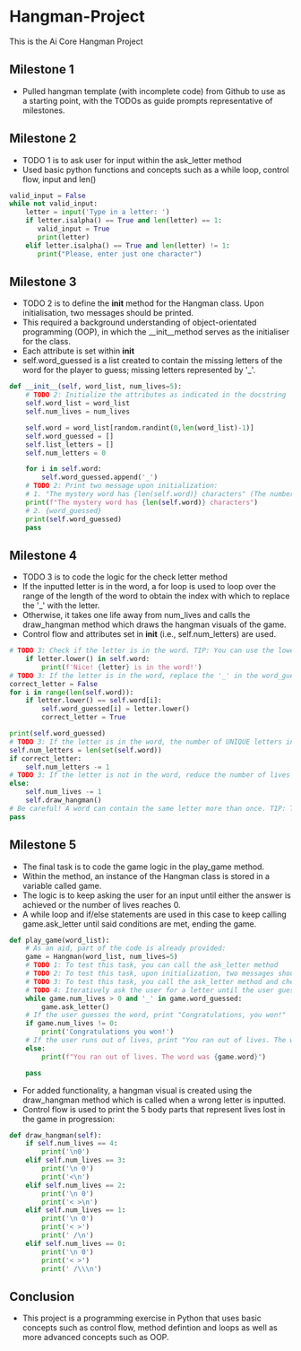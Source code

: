 # Hangman-Project
This is the Ai Core Hangman Project

## Milestone 1
- Pulled hangman template (with incomplete code) from Github to use as a starting point, with the TODOs as guide prompts representative of milestones. 

## Milestone 2
- TODO 1 is to ask user for input within the ask_letter method
- Used basic python functions and concepts such as a while loop, control flow, input and len()
```python
valid_input = False
while not valid_input:
    letter = input('Type in a letter: ') 
    if letter.isalpha() == True and len(letter) == 1:
       valid_input = True
       print(letter)
    elif letter.isalpha() == True and len(letter) != 1:
       print("Please, enter just one character")
```


## Milestone 3
- TODO 2 is to define the __init__ method for the Hangman class. Upon initialisation, two messages should be printed.  
- This required a background understanding of object-orientated programming (OOP), in which the __init__method serves as the initialiser for the class.
- Each attribute is set within __init__
- self.word_guessed is a list created to contain the missing letters of the word for the player to guess; missing letters represented by '_'.

```python
def __init__(self, word_list, num_lives=5):
    # TODO 2: Initialize the attributes as indicated in the docstring
    self.word_list = word_list
    self.num_lives = num_lives

    self.word = word_list[random.randint(0,len(word_list)-1)]
    self.word_guessed = []
    self.list_letters = []
    self.num_letters = 0

    for i in self.word:
        self.word_guessed.append('_') 
    # TODO 2: Print two message upon initialization:
    # 1. "The mystery word has {len(self.word)} characters" (The number of letters is NOT the UNIQUE number of letters)
    print(f"The mystery word has {len(self.word)} characters")
    # 2. {word_guessed}
    print(self.word_guessed)
    pass
```

## Milestone 4
- TODO 3 is to code the logic for the check letter method
- If the inputted letter is in the word, a for loop is used to loop over the range of the length of the word to obtain the index with which to replace the '_' with the 
letter.
- Otherwise, it takes one life away from num_lives and calls the draw_hangman method which draws the hangman visuals of the game.
- Control flow and attributes set in __init__ (i.e., self.num_letters) are used.
```python
# TODO 3: Check if the letter is in the word. TIP: You can use the lower() method to convert the letter to lowercase
    if letter.lower() in self.word:
        print(f'Nice! {letter} is in the word!')
# TODO 3: If the letter is in the word, replace the '_' in the word_guessed list with the letter
correct_letter = False
for i in range(len(self.word)):
    if letter.lower() == self.word[i]:
        self.word_guessed[i] = letter.lower()
        correct_letter = True

print(self.word_guessed) 
# TODO 3: If the letter is in the word, the number of UNIQUE letters in the word that have not been guessed yet has to be reduced by 1
self.num_letters = len(set(self.word))
if correct_letter:
    self.num_letters -= 1
# TODO 3: If the letter is not in the word, reduce the number of lives by 1
else:
    self.num_lives -= 1
    self.draw_hangman()
# Be careful! A word can contain the same letter more than once. TIP: Take a look at the index() method in the string class
pass

```


## Milestone 5
- The final task is to code the game logic in the play_game method. 
- Within the method, an instance of the Hangman class is stored in a variable called game.
- The logic is to keep asking the user for an input until either the answer is achieved or the number of lives reaches 0.
- A while loop and if/else statements are used in this case to keep calling game.ask_letter until said conditions are met, ending the game.
```python
def play_game(word_list):
    # As an aid, part of the code is already provided:
    game = Hangman(word_list, num_lives=5)
    # TODO 1: To test this task, you can call the ask_letter method
    # TODO 2: To test this task, upon initialization, two messages should be printed 
    # TODO 3: To test this task, you call the ask_letter method and check if the letter is in the word
    # TODO 4: Iteratively ask the user for a letter until the user guesses the word or runs out of lives
    while game.num_lives > 0 and '_' in game.word_guessed:
        game.ask_letter()
    # If the user guesses the word, print "Congratulations, you won!"
    if game.num_lives != 0:
        print('Congratulations you won!')
    # If the user runs out of lives, print "You ran out of lives. The word was {word}"
    else:
        print(f"You ran out of lives. The word was {game.word}")

    pass

```

- For added functionality, a hangman visual is created using the draw_hangman method which is called when a wrong letter is inputted. 
- Control flow is used to print the 5 body parts that represent lives lost in the game in progression:

```python
def draw_hangman(self):
    if self.num_lives == 4:
        print('\n0')
    elif self.num_lives == 3:
        print('\n 0')
        print('<\n')
    elif self.num_lives == 2:
        print('\n 0')
        print('< >\n')
    elif self.num_lives == 1:
        print('\n 0')
        print('< >')
        print(' /\n')
    elif self.num_lives == 0:
        print('\n 0')
        print('< >')
        print(' /\\\n')

```


## Conclusion
- This project is a programming exercise in Python that uses basic concepts such as control flow, method defintion and loops as well as more 
advanced concepts such as OOP.


